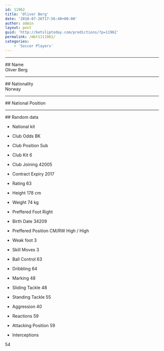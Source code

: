 ```yaml
---
id: 11962
title: 'Oliver Berg'
date: '2010-07-26T17:56:40+00:00'
author: admin
layout: post
guid: 'http://betsliptoday.com/predictions/?p=11962'
permalink: /mbt1111961/
categories:
    - 'Soccer Players'
---
```


- - - - - -

\## Name  
 Oliver Berg

- - - - - -

\## Nationality  
 Norway

- - - - - -

\## National Position

- - - - - -

\## Random data

- National kit
- Club
 Odds BK

- Club Position
 Sub

- Club Kit
 6

- Club Joining
 42005

- Contract Expiry
 2017

- Rating
 63

- Height
 178 cm

- Weight
 74 kg

- Preffered Foot
 Right

- Birth Date
 34209

- Preffered Position
 CM/RW High / High

- Weak foot
 3

- Skill Moves
 3

- Ball Control
 63

- Dribbling
 64

- Marking
 48

- Sliding Tackle
 48

- Standing Tackle
 55

- Aggression
 40

- Reactions
 59

- Attacking Position
 59

- Interceptions

 54